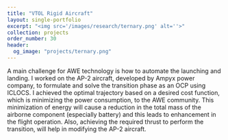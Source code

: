 ```yaml
---
title: "VTOL Rigid Aircraft"
layout: single-portfolio
excerpt: "<img src='/images/research/ternary.png' alt=''>"
collection: projects
order_number: 30
header: 
  og_image: "projects/ternary.png"
---
```


A main challenge for AWE technology is how to automate the launching and landing. I worked on the AP-2 aircraft, developed by Ampyx power company, to formulate and solve the transition phase as an OCP using ICLOCS. I achieved the optimal trajectory based on a desired cost function, which is minimizing the power consumption, to the AWE community. This minimization of energy will cause a reduction in the total mass of the airborne component (especially battery) and this leads to enhancement in the flight operation. Also, achieving the required thrust to perform the transition, will help in modifying the AP-2 aircraft.

